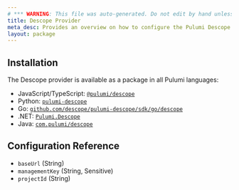 ```yaml
---
# *** WARNING: This file was auto-generated. Do not edit by hand unless you're certain you know what you are doing! ***
title: Descope Provider
meta_desc: Provides an overview on how to configure the Pulumi Descope provider.
layout: package
---
```


## Installation

The Descope provider is available as a package in all Pulumi languages:

* JavaScript/TypeScript: [`@pulumi/descope`](https://www.npmjs.com/package/@pulumi/descope)
* Python: [`pulumi-descope`](https://pypi.org/project/pulumi-descope/)
* Go: [`github.com/descope/pulumi-descope/sdk/go/descope`](https://github.com/pulumi/pulumi-descope)
* .NET: [`Pulumi.Descope`](https://www.nuget.org/packages/Pulumi.Descope)
* Java: [`com.pulumi/descope`](https://central.sonatype.com/artifact/com.pulumi/descope)

## Configuration Reference

- `baseUrl` (String)
- `managementKey` (String, Sensitive)
- `projectId` (String)